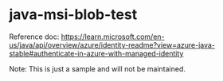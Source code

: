 # java-msi-blob-test

Reference doc: https://learn.microsoft.com/en-us/java/api/overview/azure/identity-readme?view=azure-java-stable#authenticate-in-azure-with-managed-identity

Note: This is just a sample and will not be maintained.
